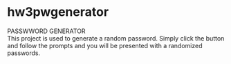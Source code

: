 # hw3pwgenerator
PASSWWORD GENERATOR
<br>
This project is used to generate a random password. Simply click the button and follow the prompts and you will be presented with a randomized passwords.
